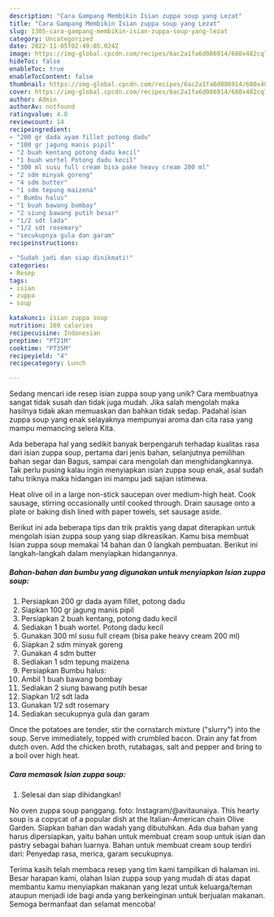 ```yaml
---
description: "Cara Gampang Membikin Isian zuppa soup yang Lezat"
title: "Cara Gampang Membikin Isian zuppa soup yang Lezat"
slug: 1305-cara-gampang-membikin-isian-zuppa-soup-yang-lezat
category: Uncategorized
date: 2022-11-05T02:49:05.024Z
image: https://img-global.cpcdn.com/recipes/6ac2a1fa6d086914/680x482cq70/isian-zuppa-soup-foto-resep-utama.jpg
hideToc: false
enableToc: true
enableTocContent: false
thumbnail: https://img-global.cpcdn.com/recipes/6ac2a1fa6d086914/680x482cq70/isian-zuppa-soup-foto-resep-utama.jpg
cover: https://img-global.cpcdn.com/recipes/6ac2a1fa6d086914/680x482cq70/isian-zuppa-soup-foto-resep-utama.jpg
author: Admin
authorAv: notfound
ratingvalue: 4.8
reviewcount: 14
recipeingredient:
- "200 gr dada ayam fillet potong dadu"
- "100 gr jagung manis pipil"
- "2 buah kentang potong dadu kecil"
- "1 buah wortel Potong dadu kecil"
- "300 ml susu full cream bisa pake heavy cream 200 ml"
- "2 sdm minyak goreng"
- "4 sdm butter"
- "1 sdm tepung maizena"
- " Bumbu halus"
- "1 buah bawang bombay"
- "2 siung bawang putih besar"
- "1/2 sdt lada"
- "1/2 sdt rosemary"
- "secukupnya gula dan garam"
recipeinstructions:

- "Sudah jadi dan siap dinikmati!"
categories:
- Resep
tags:
- isian
- zuppa
- soup

katakunci: isian zuppa soup 
nutrition: 169 calories
recipecuisine: Indonesian
preptime: "PT21M"
cooktime: "PT35M"
recipeyield: "4"
recipecategory: Lunch

---
```





Sedang mencari ide resep isian zuppa soup yang unik? Cara membuatnya sangat tidak susah dan tidak juga mudah. Jika salah mengolah maka hasilnya tidak akan memuaskan dan bahkan tidak sedap. Padahal isian zuppa soup yang enak selayaknya mempunyai aroma dan cita rasa yang mampu memancing selera Kita.





Ada beberapa hal yang sedikit banyak berpengaruh terhadap kualitas rasa dari isian zuppa soup, pertama dari jenis bahan, selanjutnya pemilihan bahan segar dan Bagus, sampai cara mengolah dan menghidangkannya. Tak perlu pusing kalau ingin menyiapkan isian zuppa soup enak,      asal sudah tahu triknya maka hidangan ini mampu jadi sajian istimewa.














Heat olive oil in a large non-stick saucepan over medium-high heat. Cook sausage, stirring occasionally until cooked through. Drain sausage onto a plate or baking dish lined with paper towels, set sausage aside.






Berikut ini ada beberapa tips dan trik praktis yang dapat diterapkan untuk mengolah isian zuppa soup yang siap dikreasikan. Kamu bisa membuat Isian zuppa soup memakai 14 bahan dan 0 langkah pembuatan. Berikut ini langkah-langkah dalam menyiapkan hidangannya.

<!--inarticleads1-->

##### Bahan-bahan dan bumbu yang digunakan untuk menyiapkan Isian zuppa soup:

1. Persiapkan 200 gr dada ayam fillet, potong dadu
1. Siapkan 100 gr jagung manis pipil
1. Persiapkan 2 buah kentang, potong dadu kecil
1. Sediakan 1 buah wortel. Potong dadu kecil
1. Gunakan 300 ml susu full cream (bisa pake heavy cream 200 ml)
1. Siapkan 2 sdm minyak goreng
1. Gunakan 4 sdm butter
1. Sediakan 1 sdm tepung maizena
1. Persiapkan  Bumbu halus:
1. Ambil 1 buah bawang bombay
1. Sediakan 2 siung bawang putih besar
1. Siapkan 1/2 sdt lada
1. Gunakan 1/2 sdt rosemary
1. Sediakan secukupnya gula dan garam


Once the potatoes are tender, stir the cornstarch mixture (&#34;slurry&#34;) into the soup. Serve immediately, topped with crumbled bacon. Drain any fat from dutch oven. Add the chicken broth, rutabagas, salt and pepper and bring to a boil over high heat. 

<!--inarticleads2-->

##### Cara memasak Isian zuppa soup:


1. Selesai dan siap dihidangkan!

No oven zuppa soup panggang. foto: Instagram/@avitaunaiya. This hearty soup is a copycat of a popular dish at the Italian-American chain Olive Garden. Siapkan bahan dan wadah yang dibutuhkan. Ada dua bahan yang harus dipersiapkan, yaitu bahan untuk membuat cream soup untuk isian dan pastry sebagai bahan luarnya. Bahan untuk membuat cream soup terdiri dari: Penyedap rasa, merica, garam secukupnya. 

Terima kasih telah membaca resep yang tim kami tampilkan di halaman ini. Besar harapan kami, olahan Isian zuppa soup yang mudah di atas dapat membantu kamu menyiapkan makanan yang lezat untuk keluarga/teman ataupun menjadi ide bagi anda yang berkeinginan untuk berjualan makanan. Semoga bermanfaat dan selamat mencoba!
